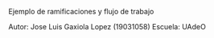 Ejemplo de ramificaciones y flujo de trabajo

Autor: Jose Luis Gaxiola Lopez (19031058)
Escuela: UAdeO
